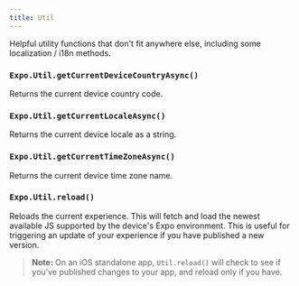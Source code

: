 ```yaml
---
title: Util
---
```


Helpful utility functions that don't fit anywhere else, including some localization / i18n methods.

### `Expo.Util.getCurrentDeviceCountryAsync()`

Returns the current device country code.

### `Expo.Util.getCurrentLocaleAsync()`

Returns the current device locale as a string.

### `Expo.Util.getCurrentTimeZoneAsync()`

Returns the current device time zone name.

### `Expo.Util.reload()`

Reloads the current experience. This will fetch and load the newest available JS supported by the device's Expo environment. This is useful for triggering an update of your experience if you have published a new version.

> **Note:** On an iOS standalone app, `Util.reload()` will check to see if you've published changes to your app, and reload only if you have.